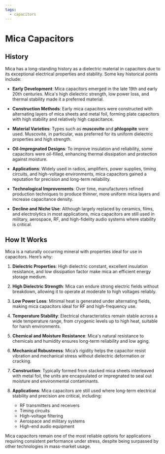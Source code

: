 ```yaml
---
tags:
  - capacitors
---
```



# Mica Capacitors

## History

Mica has a long-standing history as a dielectric material in capacitors due to its exceptional electrical properties and stability. Some key historical points include:

* **Early Development**: Mica capacitors emerged in the late 19th and early 20th centuries. Mica's high dielectric strength, low power loss, and thermal stability made it a preferred material.

* **Construction Methods**: Early mica capacitors were constructed with alternating layers of mica sheets and metal foil, forming plate capacitors with high stability and relatively high capacitance.

* **Material Varieties**: Types such as **muscovite** and **phlogopite** were used. Muscovite, in particular, was preferred for its uniform dielectric properties and high strength.

* **Oil-Impregnated Designs**: To improve insulation and reliability, some capacitors were oil-filled, enhancing thermal dissipation and protection against moisture.

* **Applications**: Widely used in radios, amplifiers, power supplies, timing circuits, and high-voltage environments, mica capacitors gained a reputation for precision and long-term reliability.

* **Technological Improvements**: Over time, manufacturers refined production techniques to produce thinner, more uniform mica layers and increase capacitance density.

* **Decline and Niche Use**: Although largely replaced by ceramics, films, and electrolytics in most applications, mica capacitors are still used in military, aerospace, RF, and high-fidelity audio systems where stability is critical.

## How It Works

Mica is a naturally occurring mineral with properties ideal for use in capacitors. Here’s why:

1. **Dielectric Properties**: High dielectric constant, excellent insulation resistance, and low dissipation factor make mica an efficient energy storage medium.

2. **High Dielectric Strength**: Mica can endure strong electric fields without breakdown, allowing it to operate at moderate to high voltages reliably.

3. **Low Power Loss**: Minimal heat is generated under alternating fields, making mica capacitors ideal for RF and high-frequency use.

4. **Temperature Stability**: Electrical characteristics remain stable across a wide temperature range, from cryogenic levels up to high heat, suitable for harsh environments.

5. **Chemical and Moisture Resistance**: Mica's natural resistance to chemicals and humidity ensures long-term reliability and low aging.

6. **Mechanical Robustness**: Mica’s rigidity helps the capacitor resist vibration and mechanical stress without dielectric deformation or cracking.

7. **Construction**: Typically formed from stacked mica sheets interleaved with metal foil, the units are encapsulated or impregnated to seal out moisture and environmental contaminants.

8. **Applications**: Mica capacitors are still used where long-term electrical stability and precision are critical, including:

   * RF transmitters and receivers
   * Timing circuits
   * High-voltage filtering
   * Aerospace and military systems
   * High-end audio equipment

Mica capacitors remain one of the most reliable options for applications requiring consistent performance under stress, despite being surpassed by other technologies in mass-market usage.
